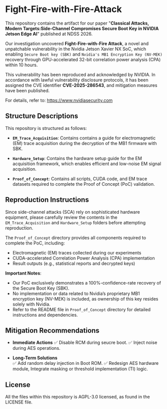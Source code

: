 # Fight-Fire-with-Fire-Attack
This repository contains the artifact for our paper "**Classical Attacks, Modern Targets:Side-Channel Compromises Secure Boot Key in NVIDIA Jetson Edge AI**" published at NDSS 2026.

Our investigation uncovered **Fight-Fire-with-Fire Attack**, a novel and unpatchable vulnerability in the Nvidia Jetson Xavier NX SoC, which enabling `Secure Boot key (SBK)` and `Nvidia's MB1 Encryption Key (NV-MEK)` recovery through GPU-accelerated 32-bit correlation power analysis (CPA) within 10 hours.

This vulnerability has been reproduced and acknowledged by NVIDIA. In accordance with lawful vulnerability disclosure protocols, it has been assigned the CVE identifier **CVE-2025-286543**, and mitigation measures have been published. 

For details, refer to: <https://www.nvidiasecurity.com>

## Structure Descriptions
This repository is structured as follows:
- **`EM_Trace_Acquisition`**: Contains contains a guide for electromagnetic (EM) trace acquisition during the decryption of the MB1 firmware with SBK.

- **`Hardware_Setup`**: Contains the hardware setup guide for the EM acquisition framework, which enables efficient and low-noise EM signal acquisition. 

- **`Proof_of_Concept`**: Contains all scripts, CUDA code, and EM trace datasets required to complete the Proof of Concept (PoC) validation.

## Reproduction Instructions
Since side-channel attacks (SCA) rely on sophisticated hardware equipment, please carefully review the contents in the `EM_Trace_Acquisition` and `Hardware_Setup` folders before attempting reproduction.

The `Proof_of_Concept` directory provides all components required to complete the PoC, including:

- Electromagnetic (EM) traces collected during our experiments
- CUDA-accelerated Correlation Power Analysis (CPA) implementation
- Result outputs (e.g., statistical reports and decrypted keys)

**Important Notes**:
- Our PoC exclusively demonstrates a 100%-confidence-rate recovery of the Secure Boot Key (SBK).
- No implementation or data related to Nvidia’s proprietary MB1 encryption key (NV-MEK) is included, as ownership of this key resides solely with Nvidia.
- Refer to the README file in `Proof_of_Concept` directory for detailed instructions and dependencies.

## Mitigation Recommendations
- **Immediate Actions** 
✅ Disable RCM during seucre boot.
✅ Inject noise during AES operations.

- **Long-Term Solutions**  
✅ Add random delay injection in Boot ROM. 
✅ Redesign AES hardware module, Integrate masking or threshold implementation (TI) logic.

## License
All the files within this repository is AGPL-3.0 licensed, as found in the LICENSE file.

